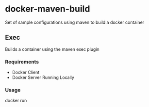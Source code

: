 # docker-maven-build
Set of sample configurations using maven to build a docker container

## Exec
Builds a container using the maven exec plugin

### Requirements
* Docker Client
* Docker Server Running Locally

### Usage
docker run 

